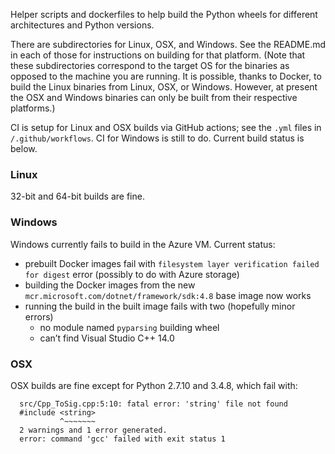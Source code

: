 Helper scripts and dockerfiles to help build the Python wheels for different architectures and Python versions.

There are subdirectories for Linux, OSX, and Windows. See the README.md in each of those for instructions on building for that platform. (Note that these subdirectories correspond to the target OS for the binaries as opposed to the machine you are running.  It is possible, thanks to Docker, to build the Linux binaries from Linux, OSX, or Windows. However, at present the OSX and Windows binaries can only be built from their respective platforms.)

CI is setup for Linux and OSX builds via GitHub actions; see the `.yml` files in `/.github/workflows`. CI for Windows is still to do. Current build status is below.

### Linux

32-bit and 64-bit builds are fine.

### Windows

Windows currently fails to build in the Azure VM. Current status:

- prebuilt Docker images fail with ``filesystem layer verification failed for digest`` error (possibly to do with Azure storage)
- building the Docker images from the new `mcr.microsoft.com/dotnet/framework/sdk:4.8` base image now works
- running the build in the built image fails with two (hopefully minor errors)
  - no module named `pyparsing` building wheel
  - can’t find Visual Studio C++ 14.0

### OSX

OSX builds are fine except for Python 2.7.10 and 3.4.8, which fail with:

````
  src/Cpp_ToSig.cpp:5:10: fatal error: 'string' file not found
  #include <string>
           ^~~~~~~~
  2 warnings and 1 error generated.
  error: command 'gcc' failed with exit status 1
````
